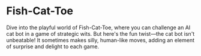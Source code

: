 # Fish-Cat-Toe
Dive into the playful world of Fish-Cat-Toe, where you can challenge an AI cat bot in a game of strategic wits. But here's the fun twist—the cat bot isn't unbeatable! It sometimes makes silly, human-like moves, adding an element of surprise and delight to each game. 
